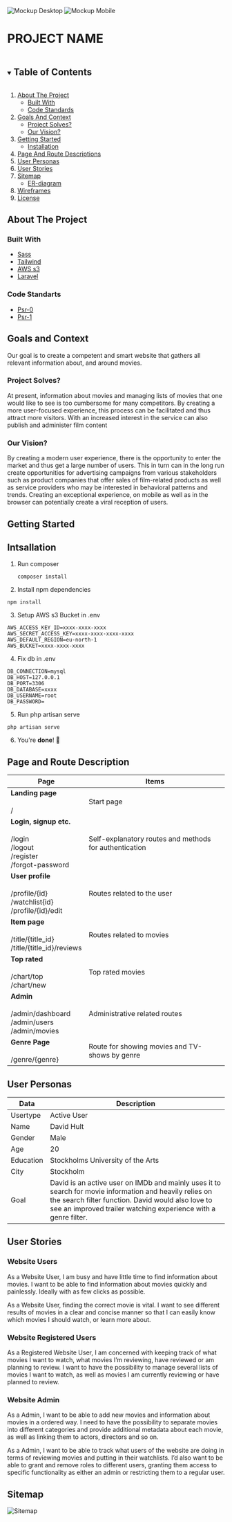 ![Mockup Desktop](/mockup1.png?raw=true)
![Mockup Mobile](/mockap2.jpg?raw=true)

 <!-- TABLE OF CONTENTS -->
 # PROJECT NAME
 <details open="open">
  <summary><h2 style="display: inline-block">Table of Contents</h2></summary>
  <ol>
    <li><a href="#about-the-project">About The Project</a>
            <ul>
                <li><a href="#built-with">Built With</a></li>
                <li><a href="#code-standards">Code Standards</a></li>
            </ul>
    </li>
    <li>
        <a href="#goals-and-context">Goals And Context</a>
            <ul>
                <li><a href="#project-solves">Project Solves?</a></li>
                <li><a href="#our-vision">Our Vision?</a></li>
            </ul>
    </li>
    <li>
        <a href="#getting-started">Getting Started</a>
            <ul>
                <li><a href="#installation">Installation</a></li>
            </ul>
   </li> 
    <li><a href="#page-and-route-descriptions">Page And Route Descriptions</a></li>
    <li><a href="#user-Personas">User Personas</a></li>
    <li><a href="#user-stories">User Stories</a></li>
    <li>
        <a href="#sitemap">Sitemap</a> 
            <ul>
                <li><a href="#er-diagram">ER-diagram</a></li>
            </ul>
    </li>
    <li><a href="#wireframes">Wireframes</a></li>
    <li><a href="#license">License</a></li>
  </ol>
 </details>

 ## About The Project
 
 ### Built With 
 
* [Sass](https://sass-lang.com)
* [Tailwind](https://tailwindcss.com)
* [AWS s3](https://s3.console.aws.amazon.com/s3)
* [Laravel](https://laravel.com)

### Code Standarts
* [Psr-0](https://github.com/php-fig/fig-standards/blob/master/accepted/PSR-0.md)
* [Psr-1](https://github.com/php-fig/fig-standards/blob/master/accepted/PSR-1-basic-coding-standard.md)

## Goals and Context
Our goal is to create a competent and smart website that gathers all relevant information about, and around movies.

### Project Solves?
At present, information about movies and managing lists of movies that one would like to see is too cumbersome for many competitors. By creating a more user-focused experience, this process can be facilitated and thus attract more visitors. With an increased interest in the service can also publish and administer film content

### Our Vision?
By creating a modern user experience, there is the opportunity to enter the market and thus get a large number of users. This in turn can in the long run create opportunities for advertising campaigns from various stakeholders such as product companies that offer sales of film-related products as well as service providers who may be interested in behavioral patterns and trends. Creating an exceptional experience, on mobile as well as in the browser can potentially create a viral reception of users.

<!-- GETTING STARTED --> 
 ## Getting Started
  ## Intsallation

 1. Run composer
     ```
     composer install
     ```

2. Install npm dependencies
```
npm install
```
3. Setup AWS s3 Bucket in .env
```
AWS_ACCESS_KEY_ID=xxxx-xxxx-xxxx
AWS_SECRET_ACCESS_KEY=xxxx-xxxx-xxxx-xxxx
AWS_DEFAULT_REGION=eu-north-1
AWS_BUCKET=xxxx-xxxx-xxxx
```
4. Fix db in .env 
```
DB_CONNECTION=mysql
DB_HOST=127.0.0.1
DB_PORT=3306
DB_DATABASE=xxxx
DB_USERNAME=root
DB_PASSWORD=
```

5. Run php artisan serve

```
php artisan serve
```
6. You're **done**! 🎉


## Page and  Route Description


| Page        | Items       |
| ----------- | ----------- |
| **Landing page** <br /> <br /> /  | Start page |
| **Login, signup etc.** <br /> <br /> /login <br /> /logout <br /> /register <br /> /forgot-password | Self-explanatory routes and methods for authentication  |
| **User profile** <br /> <br /> /profile/{id} <br /> /watchlist{id} <br /> /profile/{id}/edit | Routes related to the user  |
| **Item page** <br /> <br /> /title/{title_id} <br /> /title/{title_id}/reviews | Routes related to movies |
| **Top rated** <br /> <br /> /chart/top <br /> /chart/new| Top rated movies |
| **Admin** <br /> <br /> /admin/dashboard <br /> /admin/users <br /> /admin/movies | Administrative related routes |
| **Genre Page** <br /> <br /> /genre/{genre} | Route for showing movies and TV-shows by genre |


## User Personas 

| Data        | Description |
| ----------- | ----------- |
| Usertype    | Active User |
| Name        | David Hult  |
| Gender      | Male        |
| Age         | 20          |
| Education   | Stockholms University of the Arts|
| City        | Stockholm   |
| Goal        | David is an active user on IMDb and mainly uses it to search for movie information and heavily relies on the search filter function. David would also love to see an improved trailer watching experience with a genre filter.|


## User Stories

### Website Users
As a Website User, I am busy and have little time to find information about movies. I want to be able to find information about movies quickly and painlessly. Ideally with as few clicks as possible.

As a Website User, finding the correct movie is vital. I want to see different results of movies in a clear and concise manner so that I can easily know which movies I should watch, or learn more about.

###    Website Registered Users
As a Registered Website User, I am concerned with keeping track of what movies I want to watch, what movies I’m reviewing, have reviewed or am planning to review. I want to have the possibility to manage several lists of movies I want to watch, as well as movies I am currently reviewing or have planned to review.

### Website Admin
As a Admin, I want to be able to add new movies and information about movies in a ordered way. I need to have the possibility to separate movies into different categories and provide additional metadata about each movie, as well as linking them to actors, directors and so on.

As a Admin, I want to be able to track what users of the website are doing in terms of reviewing movies and putting in their watchlists. I’d also want to be able to grant and remove roles to different users, granting them access to specific functionality as either an admin or restricting them to a regular user.

## Sitemap
<!--Insert Sitemap -->
![Sitemap](/sitemap.jpg?raw=true)

